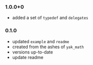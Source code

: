 ### 1.0.0+0
- added a set of `typedef` and `delegates`

### 0.1.0
- updated `example` and `readme`
- created from the ashes of `yak_math`
- versions up-to-date
- update readme